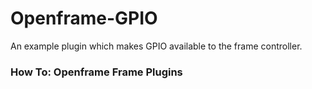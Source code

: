 # Openframe-GPIO

An example plugin which makes GPIO available to the frame controller.

### How To: Openframe Frame Plugins

